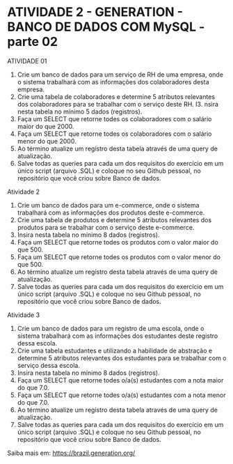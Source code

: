 <h1 > ATIVIDADE 2 - GENERATION - BANCO DE DADOS COM MySQL - parte 02</h1> 

ATIVIDADE 01

1. Crie um banco de dados para um serviço de RH de uma empresa, onde o sistema trabalhará com as informações dos colaboradores desta empresa. 
2. Crie uma tabela de colaboradores e determine 5 atributos relevantes dos colaboradores para se trabalhar com o serviço deste RH.
I3. nsira nesta tabela no mínimo 5 dados (registros).
4. Faça um SELECT que retorne todes os colaboradores com o salário maior do que 2000.
5. Faça um SELECT que retorne todes os colaboradores com o salário menor do que 2000.
6. Ao término atualize um registro desta tabela através de uma query de atualização.
7. Salve todas as queries para cada um dos requisitos do exercício em um único script (arquivo .SQL) e coloque no seu Github pessoal, no repositório que você criou sobre Banco de dados.


Atividade 2

1. Crie um banco de dados para um e-commerce, onde o sistema trabalhará com as informações dos produtos deste e-commerce. 
2. Crie uma tabela de produtos e determine 5 atributos relevantes dos produtos para se trabalhar com o serviço deste e-commerce.
3. Insira nesta tabela no mínimo 8 dados (registros).
4. Faça um SELECT que retorne todes os produtos com o valor maior do que 500.
5. Faça um SELECT que retorne todes os produtos com o valor menor do que 500.
6. Ao término atualize um registro desta tabela através de uma query de atualização.
7. Salve todas as queries para cada um dos requisitos do exercício em um único script (arquivo .SQL) e coloque no seu Github pessoal, no repositório que você criou sobre Banco de dados.
 
Atividade 3

1. Crie um banco de dados para um registro de uma escola, onde o sistema trabalhará com as informações dos estudantes deste registro dessa escola. 
2. Crie uma tabela estudantes e utilizando a habilidade de abstração e determine 5 atributos relevantes dos estudantes para se trabalhar com o serviço dessa escola.
3. Insira nesta tabela no mínimo 8 dados (registros).
4. Faça um SELECT que retorne todes o/a(s) estudantes com a nota maior do que 7.0.
5. Faça um SELECT que retorne todes o/a(s) estudantes com a nota menor do que 7.0.
6. Ao término atualize um registro desta tabela através de uma query de atualização.
7. Salve todas as queries para cada um dos requisitos do exercício em um único script (arquivo .SQL) e coloque no seu Github pessoal, no repositório que você criou sobre Banco de dados.

Saiba mais em: https://brazil.generation.org/

